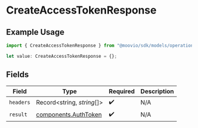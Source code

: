# CreateAccessTokenResponse

## Example Usage

```typescript
import { CreateAccessTokenResponse } from "@moovio/sdk/models/operations";

let value: CreateAccessTokenResponse = {};
```

## Fields

| Field                                                        | Type                                                         | Required                                                     | Description                                                  |
| ------------------------------------------------------------ | ------------------------------------------------------------ | ------------------------------------------------------------ | ------------------------------------------------------------ |
| `headers`                                                    | Record<string, *string*[]>                                   | :heavy_check_mark:                                           | N/A                                                          |
| `result`                                                     | [components.AuthToken](../../models/components/authtoken.md) | :heavy_check_mark:                                           | N/A                                                          |